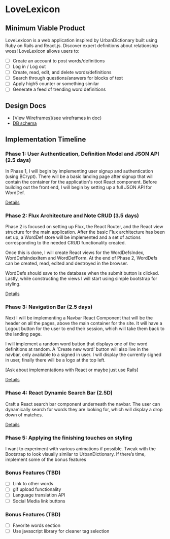 # LoveLexicon

## Minimum Viable Product

LoveLexicon is a web application inspired by UrbanDictionary built using Ruby on Rails
and React.js. Discover expert definitions about relationship woes! LoveLexicon allows users to:

<!-- This is a Markdown checklist. Use it to keep track of your progress! -->

- [ ] Create an account to post words/definitions
- [ ] Log in / Log out
- [ ] Create, read, edit, and delete words/definitions
- [ ] Search through questions/answers for blocks of text
- [ ] Apply high5 counter or something similar
- [ ] Generate a feed of trending word definitions

## Design Docs
* [View Wireframes](see wireframes in doc)
* [DB schema][schema]

[schema]: ./docs/schema.md

## Implementation Timeline

### Phase 1: User Authentication, Definition Model and JSON API (2.5 days)

In Phase 1, I will begin by implementing user signup and authentication (using
BCrypt). There will be a basic landing page after signup that will contain the
container for the application's root React component. Before building out the
front end, I will begin by setting up a full JSON API for WordDef.

[Details][phase-one]

### Phase 2: Flux Architecture and Note CRUD (3.5 days)

Phase 2 is focused on setting up Flux, the React Router, and the React view structure for the main application. After the basic Flux architecture has been set up, a WordDef store will be implemented and a set of actions corresponding to the needed CRUD functionality created.

Once this is done, I will create React views for the WordDefsIndex, WordDefsIndexItem and WordDefForm. At the end of Phase 2, WordDefs can be created, read, edited and destroyed in the browser.

WordDefs should save to the database when the submit button is clicked. Lastly, while constructing the views I will start using simple bootstrap for styling.

[Details][phase-two]

### Phase 3: Navigation Bar (2.5 days)

Next I will be implementing a Navbar React Component that will be the header on all the pages, above the main container for the site. It will have a Logout button for the user to end their session, which will take them back to the landing page.

I will implement a random word button that displays one of the word definitions at random. A ‘Create new word’ button will also live in the navbar, only available to a signed in user. I will display the currently signed in user, finally there will be a logo at the top left.

[Ask about implementations with React or maybe just use Rails]

[Details][phase-three]

### Phase 4: React Dynamic Search Bar (2.5D)

Craft a React search bar component underneath the navbar. The user can dynamically search for words they are looking for, which will display a drop down of matches.

[Details][phase-four]

### Phase 5: Applying the finishing touches on styling

I want to experiment with various animations if possible. Tweak with the Bootstrap to look visually similar to UrbanDictionary. If there’s time, implement some of the bonus features

### Bonus Features (TBD)
- [ ] Link to other words
- [ ] gif upload functionality
- [ ] Language translation API
- [ ] Social Media link buttons

[phase-one]: ./docs/phases/phase1.md
[phase-two]: ./docs/phases/phase2.md
[phase-three]: ./docs/phases/phase3.md
[phase-four]: ./docs/phases/phase4.md
[phase-five]: ./docs/phases/phase5.md

### Bonus Features (TBD)
- [ ] Favorite words section
- [ ] Use javascript library for cleaner tag selection
